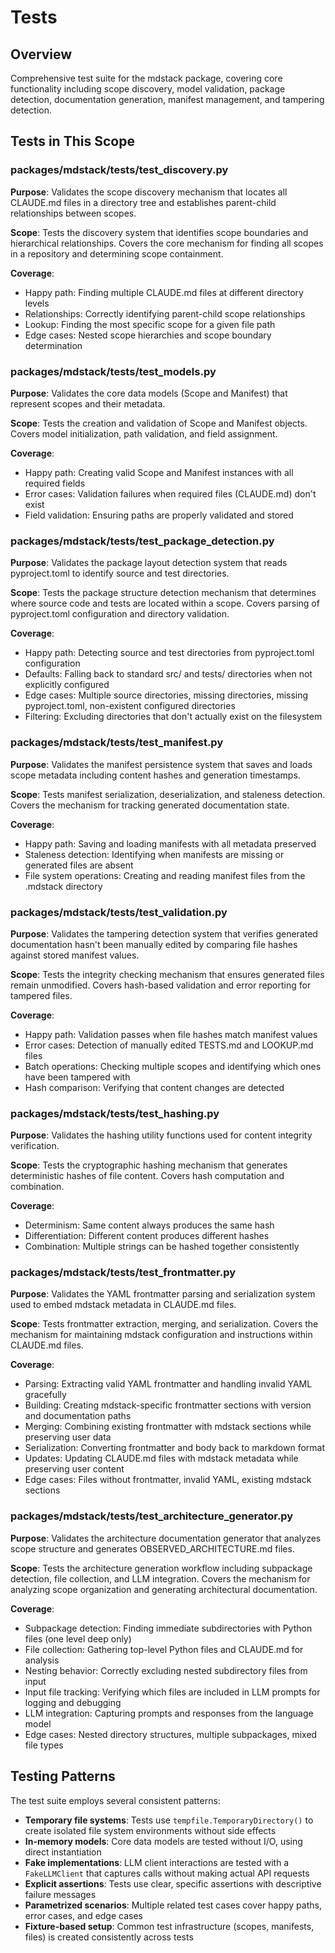 # Tests

## Overview

Comprehensive test suite for the mdstack package, covering core functionality including scope discovery, model validation, package detection, documentation generation, manifest management, and tampering detection.

## Tests in This Scope

### packages/mdstack/tests/test_discovery.py
**Purpose**: Validates the scope discovery mechanism that locates all CLAUDE.md files in a directory tree and establishes parent-child relationships between scopes.

**Scope**: Tests the discovery system that identifies scope boundaries and hierarchical relationships. Covers the core mechanism for finding all scopes in a repository and determining scope containment.

**Coverage**: 
- Happy path: Finding multiple CLAUDE.md files at different directory levels
- Relationships: Correctly identifying parent-child scope relationships
- Lookup: Finding the most specific scope for a given file path
- Edge cases: Nested scope hierarchies and scope boundary determination

### packages/mdstack/tests/test_models.py
**Purpose**: Validates the core data models (Scope and Manifest) that represent scopes and their metadata.

**Scope**: Tests the creation and validation of Scope and Manifest objects. Covers model initialization, path validation, and field assignment.

**Coverage**:
- Happy path: Creating valid Scope and Manifest instances with all required fields
- Error cases: Validation failures when required files (CLAUDE.md) don't exist
- Field validation: Ensuring paths are properly validated and stored

### packages/mdstack/tests/test_package_detection.py
**Purpose**: Validates the package layout detection system that reads pyproject.toml to identify source and test directories.

**Scope**: Tests the package structure detection mechanism that determines where source code and tests are located within a scope. Covers parsing of pyproject.toml configuration and directory validation.

**Coverage**:
- Happy path: Detecting source and test directories from pyproject.toml configuration
- Defaults: Falling back to standard src/ and tests/ directories when not explicitly configured
- Edge cases: Multiple source directories, missing directories, missing pyproject.toml, non-existent configured directories
- Filtering: Excluding directories that don't actually exist on the filesystem

### packages/mdstack/tests/test_manifest.py
**Purpose**: Validates the manifest persistence system that saves and loads scope metadata including content hashes and generation timestamps.

**Scope**: Tests manifest serialization, deserialization, and staleness detection. Covers the mechanism for tracking generated documentation state.

**Coverage**:
- Happy path: Saving and loading manifests with all metadata preserved
- Staleness detection: Identifying when manifests are missing or generated files are absent
- File system operations: Creating and reading manifest files from the .mdstack directory

### packages/mdstack/tests/test_validation.py
**Purpose**: Validates the tampering detection system that verifies generated documentation hasn't been manually edited by comparing file hashes against stored manifest values.

**Scope**: Tests the integrity checking mechanism that ensures generated files remain unmodified. Covers hash-based validation and error reporting for tampered files.

**Coverage**:
- Happy path: Validation passes when file hashes match manifest values
- Error cases: Detection of manually edited TESTS.md and LOOKUP.md files
- Batch operations: Checking multiple scopes and identifying which ones have been tampered with
- Hash comparison: Verifying that content changes are detected

### packages/mdstack/tests/test_hashing.py
**Purpose**: Validates the hashing utility functions used for content integrity verification.

**Scope**: Tests the cryptographic hashing mechanism that generates deterministic hashes of file content. Covers hash computation and combination.

**Coverage**:
- Determinism: Same content always produces the same hash
- Differentiation: Different content produces different hashes
- Combination: Multiple strings can be hashed together consistently

### packages/mdstack/tests/test_frontmatter.py
**Purpose**: Validates the YAML frontmatter parsing and serialization system used to embed mdstack metadata in CLAUDE.md files.

**Scope**: Tests frontmatter extraction, merging, and serialization. Covers the mechanism for maintaining mdstack configuration and instructions within CLAUDE.md files.

**Coverage**:
- Parsing: Extracting valid YAML frontmatter and handling invalid YAML gracefully
- Building: Creating mdstack-specific frontmatter sections with version and documentation paths
- Merging: Combining existing frontmatter with mdstack sections while preserving user data
- Serialization: Converting frontmatter and body back to markdown format
- Updates: Updating CLAUDE.md files with mdstack metadata while preserving user content
- Edge cases: Files without frontmatter, invalid YAML, existing mdstack sections

### packages/mdstack/tests/test_architecture_generator.py
**Purpose**: Validates the architecture documentation generator that analyzes scope structure and generates OBSERVED_ARCHITECTURE.md files.

**Scope**: Tests the architecture generation workflow including subpackage detection, file collection, and LLM integration. Covers the mechanism for analyzing scope organization and generating architectural documentation.

**Coverage**:
- Subpackage detection: Finding immediate subdirectories with Python files (one level deep only)
- File collection: Gathering top-level Python files and CLAUDE.md for analysis
- Nesting behavior: Correctly excluding nested subdirectory files from input
- Input file tracking: Verifying which files are included in LLM prompts for logging and debugging
- LLM integration: Capturing prompts and responses from the language model
- Edge cases: Nested directory structures, multiple subpackages, mixed file types

## Testing Patterns

The test suite employs several consistent patterns:

- **Temporary file systems**: Tests use `tempfile.TemporaryDirectory()` to create isolated file system environments without side effects
- **In-memory models**: Core data models are tested without I/O, using direct instantiation
- **Fake implementations**: LLM client interactions are tested with a `FakeLLMClient` that captures calls without making actual API requests
- **Explicit assertions**: Tests use clear, specific assertions with descriptive failure messages
- **Parametrized scenarios**: Multiple related test cases cover happy paths, error cases, and edge cases
- **Fixture-based setup**: Common test infrastructure (scopes, manifests, files) is created consistently across tests